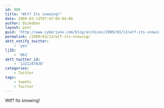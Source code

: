 ```yaml
---
id: 886
title: "Wtf? Its snowing!"
date: 2009-03-13T07:47:03-04:00
author: DizkoDan
layout: post
guid: 'http://www.cyberjunx.com/blog/archives/2009/03/13/wtf-its-snowing/'
permalink: /2009/03/13/wtf-its-snowing/
aktt_notify_twitter:
    - 'yes'
ljID:
    - '861'
aktt_twitter_id:
    - '1321247838'
categories:
    - Twitter
tags:
    - tweets
    - Twitter
---
```


Wtf? Its snowing!